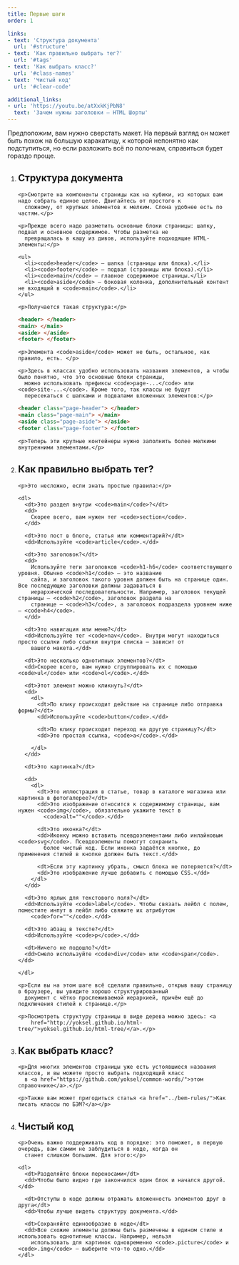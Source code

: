 ```yaml
---
title: Первые шаги
order: 1

links:
- text: 'Cтруктура документа'
  url: '#structure'
- text: 'Как правильно выбрать тег?'
  url: '#tags'
- text: 'Как выбрать класс?'
  url: '#class-names'
- text: 'Чистый код'
  url: '#clear-code'

additional_links:
- url: 'https://youtu.be/atXxkKjPbN8'
  text: 'Зачем нужны заголовки — HTML Шорты'
---
```


<div class="intro">
  Предположим, вам нужно сверстать макет. На первый взгляд он может быть похож на большую каракатицу, к которой
  непонятно как подступиться, но если разложить всё по полочкам, справиться будет гораздо проще.
</div>

<ol>
  <li>
    <h2 id="structure">Cтруктура документа</h2>

    <p>Смотрите на компоненты страницы как на кубики, из которых вам надо собрать единое целое. Двигайтесь от простого к
      сложному, от крупных элементов к мелким. Слона удобнее есть по частям.</p>

    <p>Прежде всего надо разметить основные блоки страницы: шапку, подвал и основное содержимое. Чтобы разметка не
      превращалась в кашу из дивов, используйте подходящие HTML-элементы:</p>

    <ul>
      <li><code>header</code> — шапка (страницы или блока).</li>
      <li><code>footer</code> — подвал (страницы или блока).</li>
      <li><code>main</code> — главное содержимое страницы.</li>
      <li><code>aside</code> — боковая колонка, дополнительный контент не входящий в <code>main</code>.</li>
    </ul>

    <p>Получается такая структура:</p>

```html
<header> </header>
<main> </main>
<aside> </aside>
<footer> </footer>
```

    <p>Элемента <code>aside</code> может не быть, остальное, как правило, есть. </p>

    <p>Здесь в классах удобно использовать названия элементов, а чтобы было понятно, что это основные блоки страницы,
      можно использовать префиксы <code>page-...</code> или <code>site-...</code>. Кроме того, так классы не будут
      пересекаться c шапками и подвалами вложенных элементов:</p>

```html
<header class="page-header"> </header>
<main class="page-main"> </main>
<aside class="page-aside"> </aside>
<footer class="page-footer"> </footer>
```

    <p>Теперь эти крупные контейнеры нужно заполнить более мелкими внутренними элементами.</p>
  </li>

  <li>
    <h2 id="tags">Как правильно выбрать тег?</h2>

    <p>Это несложно, если знать простые правила:</p>

    <dl>
      <dt>Это раздел внутри <code>main</code>?</dt>
      <dd>
        Скорее всего, вам нужен тег <code>section</code>.
      </dd>

      <dt>Это пост в блоге, статья или комментарий?</dt>
      <dd>Используйте <code>article</code>.</dd>

      <dt>Это заголовок?</dt>
      <dd>
        Используйте теги заголовков <code>h1-h6</code> соответствующего уровня. Обычно <code>h1</code> — это название
        сайта, и заголовок такого уровня должен быть на странице один. Все последующие заголовки должны задаваться в
        иерархической последовательности. Например, заголовок текущей страницы — <code>h2</code>, заголовок раздела на
        странице — <code>h3</code>, а заголовок подраздела уровнем ниже — <code>h4</code>.
      </dd>

      <dt>Это навигация или меню?</dt>
      <dd>Используйте тег <code>nav</code>. Внутри могут находиться просто ссылки либо ссылки внутри списка — зависит от
        вашего макета.</dd>

      <dt>Это несколько однотипных элементов?</dt>
      <dd>Скорее всего, вам нужно сгруппировать их с помощью <code>ul</code> или <code>ol</code>.</dd>

      <dt>Этот элемент можно кликнуть?</dt>
      <dd>
        <dl>
          <dt>По клику происходит действие на странице либо отправка формы?</dt>
          <dd>Используйте <code>button</code>.</dd>

          <dt>По клику происходит переход на другую страницу?</dt>
          <dd>Это простая ссылка, <code>a</code>.</dd>

        </dl>
      </dd>

      <dt>Это картинка?</dt>

      <dd>
        <dl>
          <dt>Это иллюстрация в статье, товар в каталоге магазина или картинка в фотогалерее?</dt>
          <dd>Это изображение относится к содержимому страницы, вам нужен <code>img</code>, обязательно укажите текст в
            <code>alt=""</code>.</dd>

          <dt>Это иконка?</dt>
          <dd>Иконку можно вставить псевдоэлементами либо инлайновым <code>svg</code>. Псевдоэлементы помогут сохранить
            более чистый код. Если иконка задаётся кнопке, до применения стилей в кнопке должен быть текст.</dd>

          <dt>Если эту картинку убрать, смысл блока не потеряется?</dt>
          <dd>Это изображение лучше добавить с помощью CSS.</dd>
        </dl>
      </dd>

      <dt>Это ярлык для текстового поля?</dt>
      <dd>Используйте <code>label</code>. Чтобы связать лейбл с полем, поместите инпут в лейбл либо свяжите их атрибутом
        <code>for=""</code>.</dd>

      <dt>Это абзац в тексте?</dt>
      <dd>Используйте <code>p</code>.</dd>

      <dt>Ничего не подошло?</dt>
      <dd>Смело используйте <code>div</code> или <code>span</code>.</dd>

    </dl>

    <p>Если вы на этом шаге всё сделали правильно, открыв вашу страницу в браузере, вы увидите хорошо структурированный
      документ с чётко прослеживаемой иерархией, причём ещё до подключения стилей к странице.</p>

    <p>Посмотреть структуру страницы в виде дерева можно здесь: <a
        href="http://yoksel.github.io/html-tree/">yoksel.github.io/html-tree/</a>.</p>
  </li>

  <li>
    <h2 id="class-names">Как выбрать класс?</h2>

    <p>Для многих элементов страницы уже есть устоявшиеся названия классов, и вы можете просто выбрать подходящий класс
      в <a href="https://github.com/yoksel/common-words/">этом справочнике</a>.</p>

    <p>Также вам может пригодиться статья <a href="../bem-rules/">Как писать классы по БЭМ?</a></p>
  </li>

  <li>
    <h2 id="clear-code">Чистый код</h2>

    <p>Очень важно поддерживать код в порядке: это поможет, в первую очередь, вам самим не заблудиться в коде, когда он
      станет слишком большим. Для этого:</p>

    <dl>
      <dt>Разделяйте блоки переносами</dt>
      <dd>Чтобы было видно где закончился один блок и начался другой.</dd>

      <dt>Отступы в коде должны отражать вложенность элементов друг в друга</dt>
      <dd>Чтобы лучше видеть структуру документа.</dd>

      <dt>Сохраняйте единообразие в коде</dt>
      <dd>Все схожие элементы должны быть размечены в едином стиле и использовать однотипные классы. Например, нельзя
        использовать для картинок одновременно <code>.picture</code> и <code>.img</code> — выберите что-то одно.</dd>
    </dl>
  </li>
</ol>
